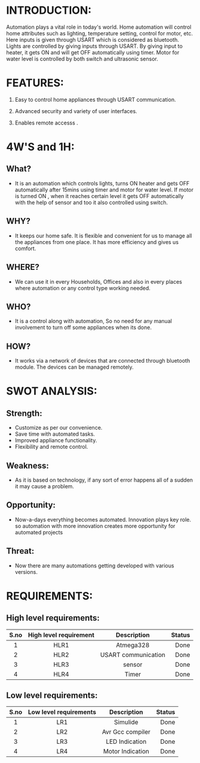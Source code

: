 # INTRODUCTION:
Automation plays a vital role in today's world. Home automation will control home attributes such as lighting, temperature setting, control for motor, etc. Here inputs is given through USART which is considered as bluetooth. Lights are controlled by giving inputs through USART. By giving input to heater, it gets ON and will get OFF automatically using timer. Motor for water level is controlled by both switch and ultrasonic sensor.
# FEATURES:
1. Easy to control home appliances through USART communication.

2. Advanced security and variety of user interfaces.

3. Enables remote accesss .

# 4W'S and 1H:
## What?
* It is an automation which controls lights, turns ON heater and gets OFF automatically after 15mins using timer and motor for water level. If motor is turned ON , when it reaches certain level it gets OFF automatically with the help of sensor and too it also controlled using switch.
## WHY?
* It keeps our home safe. It is flexible and convenient for us to manage all the appliances from one place. It has more efficiency and gives us comfort.
## WHERE?
* We can use it in every Households, Offices and also in every places where automation or any control type working needed.
## WHO?
*  It is a control along with automation, So no need for any manual involvement to turn off some appliances when its done.
## HOW?
* It works via a network of devices that are connected through bluetooth module. The devices can be managed remotely.

# SWOT ANALYSIS:
## Strength:
- Customize as per our convenience.
- Save time with automated tasks.
- Improved appliance functionality.
- Flexibility and remote control.
## Weakness:
- As it is based on technology, if any sort of error happens all of a sudden it may cause a problem.
## Opportunity:
- Now-a-days everything becomes automated. Innovation plays key role. so automation with more innovation creates more opportunity for automated projects  
## Threat:
- Now there are many automations getting developed with various versions.


# REQUIREMENTS:
## High level requirements:
| S.no | High level requirement | Description | Status |
| :---:| :---: | :---: | ---: |
| 1 | HLR1 |  Atmega328 | Done |
| 2 | HLR2 | USART communication | Done |
| 3 | HLR3 | sensor | Done |
| 4 | HLR4 | Timer | Done |

## Low level requirements:
| S.no | Low level requirements | Description | Status |
| :---: | :---: | :---: | ---: |
| 1 | LR1 | Simulide | Done |
| 2 | LR2 | Avr Gcc compiler | Done |
| 3 | LR3 | LED Indication | Done |
| 4 | LR4 | Motor Indication | Done |




